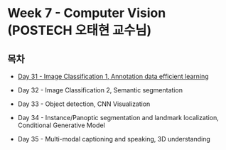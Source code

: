 # Week 7 - Computer Vision (POSTECH 오태현 교수님)

## 목차

* [Day 31 - Image Classification 1, Annotation data efficient learning](./Day31.md)

* Day 32 - Image Classification 2, Semantic segmentation

* Day 33 - Object detection, CNN Visualization

* Day 34 - Instance/Panoptic segmentation and landmark localization, Conditional Generative Model

* Day 35 - Multi-modal captioning and speaking, 3D understanding
